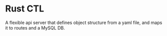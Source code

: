 # Rust CTL

A flexible api server that defines object structure from a yaml file, and maps it to routes and a MySQL DB.


